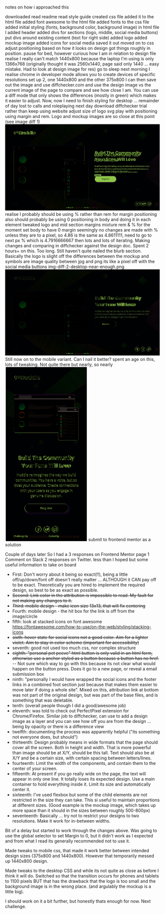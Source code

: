notes on how i approached this

downloaded
read readme
read style guide
created css file
added it to the html file
added font awesome to the html file
added fonts to the css file
added initial styling (fonts, background color, background image)
in html file I 
    added header
    added divs for sections (logo, middle, social media buttons)
    put divs around existing content (text for right side)
    added logo
    added mockup image
    added icons for social media
    saved it out
moved on to css
    adjust positioning based on how it looks on design
    got things roughly in position.
    pause for bed, however curious how I am in relation to design file
    realise I really can't match 1440x800 because the laptop I'm using is only 1366x768 (originally thought it was 2560x1440, page said only 1440 ... easy mistake. Had to look at design image for res)
go to sleep
next morning I realise
    chrome in developer mode allows you to create devices of specific resolutions
    set up 2, one 1440x800 and the other 375x800
    I can then save out the image and use diffchecker.com and use the design image vs the current image of the page to compare and see how close I am. You can use a diff mode that only shows the differences (mostly in green) which makes it easier to adjust.
    Now, now I need to finish styling for desktop ...
    remainder of day lost to calls and roleplaying
next day 
    download diffchecker trial rather than keep using website
    adjust size of logo svg
    play with positioning using margin and rem. Logo and mockup images are so close at this point (see image diff 1)
    ![alt](image-diff-1.png)
    realise I probably should be using % rather than rem for margin positioning
    also should probably be using 0 positioning in body and doing it in each element
    tweaked logo and mid section margins mixture rem & % for the moment
    set body to have 0 margin
    seemingly no changes are made with % unless they are to a pixel, so 4.86 is the same as 4.8611111, need to go to next px % which is 4.7916666667
    then lots and lots of iterating. Making changes and comparing in diffchecker against the design doc.
    Spent 2 hours+ on this. Too long.
    Still haven't quite nailed the blurb section.
        Basically the logo is slight off
        the differences between the mockup and symbols are image quality between jpg and png
        its like a pixel off with the social media buttons
    img-diff-2-desktop-near-enough.png
    ![alt](img-diff-2-desktop-near-enough.png)
    Still now on to the mobile variant. Can I nail it better?
    spent an age on this, lots of tweaking. Not quite there but nearly, so nearly
    ![mobileimage](mob-img-diff-1.png)
    submit to frontend mentor as a solution

Couple of days later
    So I had a 3 responses on Frontend Mentor page
    1 Comment on Slack
    2 responses on Twitter. 
    less than I hoped but some useful information to take on board

* First: Don't worry about it being so exact(!!), being a little off/up/down/font off doesn't really matter ... ALTHOUGH it CAN pay off to be exact. Theoretically you are hired to implement the required design, so best to be as exact as possible.
* ~~Second: Link color in the attribution is impossible to read. My fault for not making any changes to it.~~
* ~~Third: mobile design - make icon size 13x13, that will fix centering~~
* Fourth: mobile design - the hit box for the link is off from the image/circle
* fifth: look at stacked icons on font awesome https://fontawesome.com/how-to-use/on-the-web/styling/stacking-icons
* ~~sixth: hover state for social icons not a good color. Aim for a lighter violet. Aim to stay in color scheme (important for accessibility)~~
* seventh: good not used too much css, nor complex structure
* ~~eighth: "personal pet peeve" html button is only valid in an html form, otherwise use a anchor styled as a button because a button has no href.~~ -- Not sure which way to go with this because its not clear what would happen on the button press. Does it go to a new page, or reveal a email submission box
* ninth: "personally I would have wrapped the social icons and the footer links in a combined foot section just because that makes them easier to move later if doing a whole site". Mixed on this, attribution link at bottom was not part of the original design, but was part of the base files, and is something that was deletable. 
* tenth: (overall people though I did a good/awesome job)
* eleventh: was told to check out PerfectPixel extension for Chrome/Firefox. Similar job to diffchecker, can use to add a design image as a layer and you can see how off you are from the design ... being by opacity or there is a difference view
* twelfth: documenting the process was apparently helpful ("its something not everyone does, but should")
* thirteenth: Design probably means in wide formats that the page should cover all the screen. Both in height and width. That is more powerful than image should be at X/Y, should be this tall. Text should also be at X/Y and be a certain size, with certain spacing between letters/lines.
* fourteenth: Limit the width of the components, and contain them to the center of your screen.
* fifteenth: At present if you go really wide on the page, the text will appear in only one line. It totally loses its expected design. Use a main container to hold everything inside it. Limit its size and automatically center it.
* sixteenth: I've used flexbox but some of the child elements are not restricted in the size they can take. This si useful to maintain proportions at different sizes. (Good example is the mockup image, which takes up more space than it should in the sizes between roughly 500-800px)
* seventeenth: Basically ... try not to restrict your designs to two resolutions. Make it work for in-between widths.

Bit of a delay but started to work through the changes above.
Was going to use the global selector to set Margin to 0, but it didn't work as I expected and from what I read its generally recommended not to use it.

Made tweaks to mobile css, that made it work better between intended design sizes (375x800 and 1440x800). However that temporarily messed up 1440x800 design.

Made tweaks to the desktop CSS and while its not quite as close as before I think it will do. Switched so that the transition occurs for phones and tablets to 1100 pixels BUT that has the drawback that the logo is too small and the background image is in the wrong place. (and argulably the mockup is a little big).

I should work on it a bit further, but honestly thats enough for now. Next challenge.
